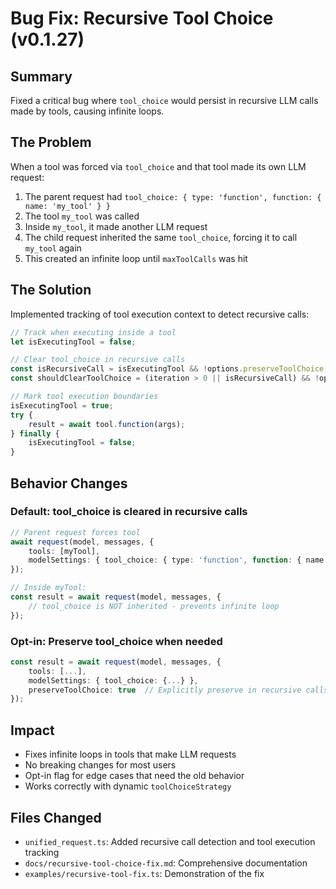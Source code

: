 # Bug Fix: Recursive Tool Choice (v0.1.27)

## Summary

Fixed a critical bug where `tool_choice` would persist in recursive LLM calls made by tools, causing infinite loops.

## The Problem

When a tool was forced via `tool_choice` and that tool made its own LLM request:
1. The parent request had `tool_choice: { type: 'function', function: { name: 'my_tool' } }`
2. The tool `my_tool` was called
3. Inside `my_tool`, it made another LLM request
4. The child request inherited the same `tool_choice`, forcing it to call `my_tool` again
5. This created an infinite loop until `maxToolCalls` was hit

## The Solution

Implemented tracking of tool execution context to detect recursive calls:

```typescript
// Track when executing inside a tool
let isExecutingTool = false;

// Clear tool_choice in recursive calls
const isRecursiveCall = isExecutingTool && !options.preserveToolChoice;
const shouldClearToolChoice = (iteration > 0 || isRecursiveCall) && !options.toolChoiceStrategy;

// Mark tool execution boundaries
isExecutingTool = true;
try {
    result = await tool.function(args);
} finally {
    isExecutingTool = false;
}
```

## Behavior Changes

### Default: tool_choice is cleared in recursive calls
```typescript
// Parent request forces tool
await request(model, messages, {
    tools: [myTool],
    modelSettings: { tool_choice: { type: 'function', function: { name: 'my_tool' } } }
});

// Inside myTool:
const result = await request(model, messages, {
    // tool_choice is NOT inherited - prevents infinite loop
});
```

### Opt-in: Preserve tool_choice when needed
```typescript
const result = await request(model, messages, {
    tools: [...],
    modelSettings: { tool_choice: {...} },
    preserveToolChoice: true  // Explicitly preserve in recursive calls
});
```

## Impact

- Fixes infinite loops in tools that make LLM requests
- No breaking changes for most users
- Opt-in flag for edge cases that need the old behavior
- Works correctly with dynamic `toolChoiceStrategy`

## Files Changed

- `unified_request.ts`: Added recursive call detection and tool execution tracking
- `docs/recursive-tool-choice-fix.md`: Comprehensive documentation
- `examples/recursive-tool-fix.ts`: Demonstration of the fix
